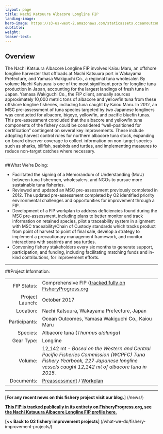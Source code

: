 ```yaml
---
layout: page 
title: Nachi Katsuura Albacore Longline FIP
landing-image:
hero-image: https://s3-us-west-2.amazonaws.com/staticassets.oceanoutcomes.org/hero+photos/wakayama-albacore-tuna-hero.jpg
subtitle:
weight: 
teaser-text:
---
```

<h2>Overview</h2>

The Nachi Katsuura Albacore Longline FIP involves Kaiou Maru, an offshore longline harvester that offloads at Nachi Katsuura port in Wakayama Prefecture, and Yamasa Wakiguchi Co., a regional tuna wholesaler. By volume Nachi Katsuura  is one of the most significant ports for longline tuna production in Japan, accounting for the largest landings of fresh tuna in Japan. Yamasa Wakiguchi Co., the FIP client, annually sources approximately 10,000 metric tons of albacore and yellowfin tuna from these offshore longline fisheries, including tuna caught by Kaiou Maru. In 2012, an MSC pre-assessment of tuna species targeted by two Japanese longliners was conducted for albacore, bigeye, yellowfin, and pacific bluefin tunas. This pre-assessment concluded that the albacore and yellowfin tuna components of the fishery could be considered “well-positioned for certification” contingent on several key improvements. These include adopting harvest control rules for northern albacore tuna stock, expanding on-board observer coverage to collect information on non-target species such as sharks, billfish, seabirds and turtles, and implementing measures to reduce non-target catches where necessary.

---

##What We're Doing:

* Facilitated the signing of a Memorandum of Understanding (MoU) between tuna fishermen, wholesalers, and NGOs to pursue more sustainable tuna fisheries.
* Reviewed and updated an MSC pre-assessment previously completed in 2012. The updated pre-assessment completed by O2 identified priority environmental challenges and opportunities for improvement through a FIP.
* Development of a FIP workplan to address deficiencies found during the MSC pre-assessment, including plans to better monitor and track information on retained species, pilot a traceability system in alignment with MSC traceability/Chain of Custody standards which tracks product from point of harvest to point of final sale, develop a strategy to implement a precautionary management framework, and monitor interactions with seabirds and sea turtles. 
* Convening fishery stakeholders every six months to generate support, participation, and funding, including facilitating matching funds and in-kind contributions, for improvement efforts.

---

##Project Information:

|||
| ---: | --- |
| FIP Status: | Comprehensive FIP (<a href="https://fisheryprogress.org/fip-profile/japan-albacore-tuna-longline" target="_blank">tracked fully on FisheryProgress.org</a> |
| Project Launch: | October 2017 |
| Location: | Nachi Katsuura, Wakayama Prefecture, Japan |
| Participants: | Ocean Outcomes, Yamasa Wakiguchi Co., Kaiou Maru |
| Species: | Albacore tuna (*Thunnus alalunga*) |
| Gear Type: | Longline |
| Volume: | 12,142 mt - *Based on the Western and Central Pacific Fisheries Commission (WCPFC) Tuna Fishery Yearbook, 227 Japanese longline vessels caught 12,142 mt of albacore tuna in 2015.* |
| Documents: | <a href="https://s3-us-west-2.amazonaws.com/staticassets.oceanoutcomes.org/supporting+documents/Fishery+Project+Resources/NachiKatsuuraAlbacoreLonglineTunaPreassessment2017.pdf" target="_blank">Preassessment</a> / <a href="https://s3-us-west-2.amazonaws.com/staticassets.oceanoutcomes.org/supporting+documents/Fishery+Project+Resources/NachiKatsuuraAlbacoreLonglineTunaWorkplan2017.pdf" target="_blank">Workplan</a> |

---

[**For any recent news on this fishery project visit our blog.**] (/news/) 

<a href="https://fisheryprogress.org/fip-profile/japan-albacore-tuna-longline" target="_blank">**This FIP is tracked publically in its entirety on FisheryProgress.org, see the Nachi Katsuura Albacore Longline FIP profile here.**</a>

[**<< Back to O2 fishery improvement projects**] (/what-we-do/fishery-improvement-projects/)
